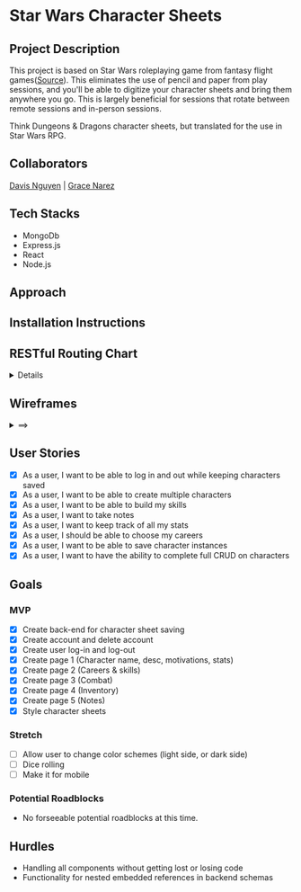 # Star Wars Character Sheets

## Project Description

This project is based on Star Wars roleplaying game from fantasy flight games([Source](https://www.fantasyflightgames.com/en/starwarsrpg/)). This eliminates the use of pencil and paper from play sessions, and you'll be able to digitize your character sheets and bring them anywhere you go. This is largely beneficial for sessions that rotate between remote sessions and in-person sessions.

Think Dungeons & Dragons character sheets, but translated for the use in Star Wars RPG.

## Collaborators

[Davis Nguyen](https://github.com/DarcXnite) | [Grace Narez](https://github.com/gracenarez333)

## Tech Stacks

- MongoDb
- Express.js
- React
- Node.js

## Approach

## Installation Instructions

## RESTful Routing Chart

<details>

![RESTful routing chart](./images/RESTful-routes.jpeg)

</details>

## Wireframes

<details>
<summary>
==>
</summary>

![Login/Home Page](./wireframes/login.png)
![Signup Page](./wireframes/signup.png)
![Profile/Characters Page](./wireframes/profile.png)
![Characters Sheet](./wireframes/character.png)
![Skills Sheet](./wireframes/skills.png)
![Armor/Tools Sheet](./wireframes/armorandtools.png)
![Weapons Sheet](./wireframes/weapons.png)
![Notes Sheet](./wireframes/notes.png)

</details>

## User Stories

- [x] As a user, I want to be able to log in and out while keeping characters saved
- [x] As a user, I want to be able to create multiple characters
- [x] As a user, I want to be able to build my skills
- [x] As a user, I want to take notes
- [x] As a user, I want to keep track of all my stats
- [x] As a user, I should be able to choose my careers
- [x] As a user, I want to be able to save character instances
- [x] As a user, I want to have the ability to complete full CRUD on characters

## Goals

### MVP

- [x] Create back-end for character sheet saving
- [x] Create account and delete account
- [x] Create user log-in and log-out
- [x] Create page 1 (Character name, desc, motivations, stats)
- [x] Create page 2 (Careers & skills)
- [x] Create page 3 (Combat)
- [x] Create page 4 (Inventory)
- [x] Create page 5 (Notes)
- [x] Style character sheets

### Stretch

- [ ] Allow user to change color schemes (light side, or dark side)
- [ ] Dice rolling
- [ ] Make it for mobile

### Potential Roadblocks

- No forseeable potential roadblocks at this time.

## Hurdles

- Handling all components without getting lost or losing code
- Functionality for nested embedded references in backend schemas
